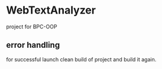 # WebTextAnalyzer

project for BPC-OOP

## error handling
for successful launch clean build of project and build it again.
